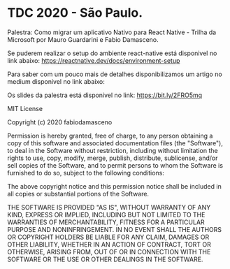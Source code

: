 # TDC 2020 - São Paulo.

Palestra: Como migrar um aplicativo Nativo para React Native - Trilha da Microsoft por Mauro Guardarini e Fabio Damasceno.

Se puderem realizar o setup do ambiente react-native está disponivel no link abaixo: https://reactnative.dev/docs/environment-setup

Para saber com um pouco mais de detalhes disponibilizamos um artigo no medium disponivel no link abaixo: 

Os slides da palestra está disponivel no link: https://bit.ly/2FRO5mq

MIT License

Copyright (c) 2020 fabiodamasceno

Permission is hereby granted, free of charge, to any person obtaining a copy
of this software and associated documentation files (the "Software"), to deal
in the Software without restriction, including without limitation the rights
to use, copy, modify, merge, publish, distribute, sublicense, and/or sell
copies of the Software, and to permit persons to whom the Software is
furnished to do so, subject to the following conditions:

The above copyright notice and this permission notice shall be included in all
copies or substantial portions of the Software.

THE SOFTWARE IS PROVIDED "AS IS", WITHOUT WARRANTY OF ANY KIND, EXPRESS OR
IMPLIED, INCLUDING BUT NOT LIMITED TO THE WARRANTIES OF MERCHANTABILITY,
FITNESS FOR A PARTICULAR PURPOSE AND NONINFRINGEMENT. IN NO EVENT SHALL THE
AUTHORS OR COPYRIGHT HOLDERS BE LIABLE FOR ANY CLAIM, DAMAGES OR OTHER
LIABILITY, WHETHER IN AN ACTION OF CONTRACT, TORT OR OTHERWISE, ARISING FROM,
OUT OF OR IN CONNECTION WITH THE SOFTWARE OR THE USE OR OTHER DEALINGS IN THE
SOFTWARE.
